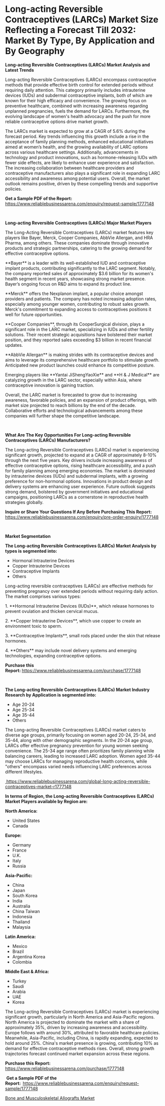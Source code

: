 <p><h1>Long-acting Reversible Contraceptives (LARCs) Market Size Reflecting a Forecast Till 2032: Market By Type, By Application and By Geography</h1></p><p><strong>Long-acting Reversible Contraceptives (LARCs) Market Analysis and Latest Trends</strong></p>
<p><p>Long-acting Reversible Contraceptives (LARCs) encompass contraceptive methods that provide effective birth control for extended periods without requiring daily attention. This category primarily includes intrauterine devices (IUDs) and subdermal contraceptive implants, both of which are known for their high efficacy and convenience. The growing focus on preventive healthcare, combined with increasing awareness regarding unplanned pregnancies, fuels the demand for LARCs. Furthermore, the evolving landscape of women's health advocacy and the push for more reliable contraceptive options drive market growth.</p><p>The LARCs market is expected to grow at a CAGR of 5.6% during the forecast period. Key trends influencing this growth include a rise in the acceptance of family planning methods, enhanced educational initiatives aimed at women’s health, and the growing availability of LARC options across various healthcare settings. Additionally, advancements in technology and product innovations, such as hormone-releasing IUDs with fewer side effects, are likely to enhance user experience and satisfaction. The increasing collaboration between healthcare providers and contraceptive manufacturers also plays a significant role in expanding LARC accessibility and awareness among potential users. Overall, the market outlook remains positive, driven by these compelling trends and supportive policies.</p></p>
<p><strong>Get a Sample PDF of the Report:&nbsp;</strong> <a href="https://www.reliablebusinessarena.com/enquiry/request-sample/1777148?utm_campaign=2185&utm_medium=2&utm_source=Github&utm_content=ia&utm_term=05032025&utm_id=long-acting-reversible-contraceptives-larcs">https://www.reliablebusinessarena.com/enquiry/request-sample/1777148</a></p>
<p>&nbsp;</p>
<p><strong>Long-acting Reversible Contraceptives (LARCs) Major Market Players</strong></p>
<p><p>The Long-Acting Reversible Contraceptives (LARCs) market features key players like Bayer, Merck, Cooper Companies, AbbVie Allergan, and HRA Pharma, among others. These companies dominate through innovative products and strategic partnerships, catering to the growing demand for effective contraceptive options.</p><p>**Bayer** is a leader with its well-established IUD and contraceptive implant products, contributing significantly to the LARC segment. Notably, the company reported sales of approximately $3.6 billion for its women's health segment in recent years, showcasing strong market presence. Bayer’s ongoing focus on R&D aims to expand its product line.</p><p>**Merck** offers the Nexplanon implant, a popular choice amongst providers and patients. The company has noted increasing adoption rates, especially among younger women, contributing to robust sales growth. Merck's commitment to expanding access to contraceptives positions it well for future opportunities.</p><p>**Cooper Companies**, through its CooperSurgical division, plays a significant role in the LARC market, specializing in IUDs and other fertility solutions. Their recent strategic acquisitions have bolstered their market position, and they reported sales exceeding $3 billion in recent financial updates.</p><p>**AbbVie Allergan** is making strides with its contraceptive devices and aims to leverage its comprehensive healthcare portfolio to stimulate growth. Anticipated new product launches could enhance its competitive posture.</p><p>Emerging players like **Yantai JiShengYaoXie** and **H & J Medical** are catalyzing growth in the LARC sector, especially within Asia, where contraceptive innovation is gaining traction. </p><p>Overall, the LARC market is forecasted to grow due to increasing awareness, favorable policies, and an expansion of product offerings, with market size projected to reach billions by the end of the decade. Collaborative efforts and technological advancements among these companies will further shape the competitive landscape.</p></p>
<p>&nbsp;</p>
<p><strong>What Are The Key Opportunities For Long-acting Reversible Contraceptives (LARCs) Manufacturers?</strong></p>
<p><p>The Long-acting Reversible Contraceptives (LARCs) market is experiencing significant growth, projected to expand at a CAGR of approximately 8-10% through the next five years. Key drivers include increasing awareness of effective contraceptive options, rising healthcare accessibility, and a push for family planning among emerging economies. The market is dominated by intrauterine devices (IUDs) and subdermal implants, with a growing preference for non-hormonal options. Innovations in product design and delivery systems are enhancing user experience. Future outlook suggests strong demand, bolstered by government initiatives and educational campaigns, positioning LARCs as a cornerstone in reproductive health strategies globally.</p></p>
<p><strong>Inquire or Share Your Questions If Any Before Purchasing This Report:</strong> <a href="https://www.reliablebusinessarena.com/enquiry/pre-order-enquiry/1777148?utm_campaign=2185&utm_medium=2&utm_source=Github&utm_content=ia&utm_term=05032025&utm_id=long-acting-reversible-contraceptives-larcs">https://www.reliablebusinessarena.com/enquiry/pre-order-enquiry/1777148</a></p>
<p>&nbsp;</p>
<p><strong>Market Segmentation</strong></p>
<p><strong>The Long-acting Reversible Contraceptives (LARCs) Market Analysis by types is segmented into:</strong></p>
<p><ul><li>Hormonal Intrauterine Devices</li><li>Copper Intrauterine Devices</li><li>Contraceptive Implants</li><li>Others</li></ul></p>
<p><p>Long-acting reversible contraceptives (LARCs) are effective methods for preventing pregnancy over extended periods without requiring daily action. The market comprises various types: </p><p>1. **Hormonal Intrauterine Devices (IUDs)**, which release hormones to prevent ovulation and thicken cervical mucus.</p><p>2. **Copper Intrauterine Devices**, which use copper to create an environment toxic to sperm.</p><p>3. **Contraceptive Implants**, small rods placed under the skin that release hormones.</p><p>4. **Others** may include novel delivery systems and emerging technologies, expanding contraceptive options.</p></p>
<p><strong>Purchase this Report:&nbsp;</strong><a href="https://www.reliablebusinessarena.com/purchase/1777148?utm_campaign=2185&utm_medium=2&utm_source=Github&utm_content=ia&utm_term=05032025&utm_id=long-acting-reversible-contraceptives-larcs">https://www.reliablebusinessarena.com/purchase/1777148</a></p>
<p>&nbsp;</p>
<p><strong>The Long-acting Reversible Contraceptives (LARCs) Market Industry Research by Application is segmented into:</strong></p>
<p><ul><li>Age 20-24</li><li>Age 25-34</li><li>Age 35-44</li><li>Others</li></ul></p>
<p><p>The Long-acting Reversible Contraceptives (LARCs) market caters to diverse age groups, primarily focusing on women aged 20-24, 25-34, and 35-44, along with other demographic segments. In the 20-24 age group, LARCs offer effective pregnancy prevention for young women seeking convenience. The 25-34 age range often prioritizes family planning while balancing careers, leading to increased LARC adoption. Women aged 35-44 may choose LARCs for managing reproductive health concerns, while "others" encompass varied needs influencing LARC preferences across different lifestyles.</p></p>
<p><a href="https://www.reliablebusinessarena.com/global-long-acting-reversible-contraceptives-market-r1777148?utm_campaign=2185&utm_medium=2&utm_source=Github&utm_content=ia&utm_term=05032025&utm_id=long-acting-reversible-contraceptives-larcs">&nbsp;https://www.reliablebusinessarena.com/global-long-acting-reversible-contraceptives-market-r1777148</a></p>
<p><strong>In terms of Region, the Long-acting Reversible Contraceptives (LARCs) Market Players available by Region are:</strong></p>
<p>
    <p> <strong> North America: </strong>
        <ul>
            <li>United States</li>
            <li>Canada</li>
        </ul>
        </p> 
    <p> <strong> Europe: </strong>
        <ul>
            <li>Germany</li>
            <li>France</li>
            <li>U.K.</li>
            <li>Italy</li>
            <li>Russia</li>
        </ul>
        </p> 
    <p> <strong> Asia-Pacific: </strong>
        <ul>
            <li>China</li>
            <li>Japan</li>
            <li>South Korea</li>
            <li>India</li>
            <li>Australia</li>
            <li>China Taiwan</li>
            <li>Indonesia</li>
            <li>Thailand</li>
            <li>Malaysia</li>
        </ul>
        </p> 
    <p> <strong> Latin America: </strong>
        <ul>
            <li>Mexico</li>
            <li>Brazil</li>
            <li>Argentina Korea</li>
            <li>Colombia</li>
        </ul>
        </p> 
    <p> <strong> Middle East & Africa: </strong>
        <ul>
            <li>Turkey</li>
            <li>Saudi</li>
            <li>Arabia</li>
            <li>UAE</li>
            <li>Korea</li>
        </ul>
    </p>
    </p>
<p><p>The Long-acting Reversible Contraceptives (LARCs) market is experiencing significant growth, particularly in North America and Asia-Pacific regions. North America is projected to dominate the market with a share of approximately 35%, driven by increasing awareness and accessibility. Europe follows with around 30%, attributed to favorable healthcare policies. Meanwhile, Asia-Pacific, including China, is rapidly expanding, expected to hold around 25%. China's market presence is growing, contributing 10% as demand for effective contraceptive methods rises. Overall, strong growth trajectories forecast continued market expansion across these regions.</p></p>
<p><strong>Purchase this Report: </strong><a href="https://www.reliablebusinessarena.com/purchase/1777148?utm_campaign=2185&utm_medium=2&utm_source=Github&utm_content=ia&utm_term=05032025&utm_id=long-acting-reversible-contraceptives-larcs">https://www.reliablebusinessarena.com/purchase/1777148</a></p>
<p>&nbsp;<strong>Get a Sample PDF of the Report:&nbsp;&nbsp;</strong><a href="https://www.reliablebusinessarena.com/enquiry/request-sample/1777148?utm_campaign=2185&utm_medium=2&utm_source=Github&utm_content=ia&utm_term=05032025&utm_id=long-acting-reversible-contraceptives-larcs">https://www.reliablebusinessarena.com/enquiry/request-sample/1777148</a></p>
<p><strong></strong></p>
<p><p><a href="https://github.com/luckyshygirl/Market-Research-Report-List-7/blob/main/bone-and-musculoskeletal-allografts-market.md?utm_campaign=2185&utm_medium=2&utm_source=Github&utm_content=ia&utm_term=05032025&utm_id=long-acting-reversible-contraceptives-larcs">Bone and Musculoskeletal Allografts Market</a></p></p>